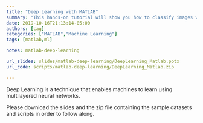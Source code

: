 ```yaml
---
title: "Deep Learning with MATLAB"
summary: "This hands-on tutorial will show you how to classify images with a pretrained neural network, modify a pretrained network to classify images into new specified classes, and build a neural network from scratch."
date: 2019-10-16T21:13:14-05:00
authors: [cag]
categories: ["MATLAB","Machine Learning"]
tags: [matlab,ml]

notes: matlab-deep-learning

url_slides: slides/matlab-deep-learning/DeepLearning_Matlab.pptx
url_code: scripts/matlab-deep-learning/DeepLearning_Matlab.zip

---
```

Deep Learning is a technique that enables machines to learn using multilayered neural
networks. 

Please download the slides and the zip file containing the sample datasets and scripts in order to follow along.

